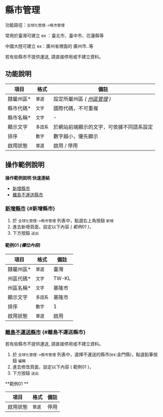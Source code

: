 # 縣市管理

功能路徑：`全球化管理->縣市管理`

常用於臺灣可建立 ex ：臺北市、臺中市、花蓮縣等

中國大陸可建立 ex：廣州省裡面的 廣州市..等 

若有些縣市不提供運送, 請直接停用或不建立資料。

## 功能說明 

| 項目 | 格式 | 備註 |
| --- | --- | --- |
| 隸屬州區* | `單選` | 設定所屬州區 *( [州區管理](/guide/world-state) )* |
| 縣市代碼* | `文字` | 國際代碼，不可重複 |
| 縣市名稱* | `文字` | - |
| 顯示文字 | `多語系` | 於網站前端顯示的文字，可依據不同語系設定 |
| 排序 | `數字` | 數字越小，優先顯示 |
| 啟用狀態 | `單選` | 啟用 / 停用 |

## 操作範例說明

**操作範例說明 快速連結**

* [新增縣市](/guide/world-county#新增縣市)
* [離島不運送縣市](/guide/world-county#離島不運送縣市)

### [新增縣市](/guide/world-county#新增縣市) {#新增縣市}

1. 於 `全球化管理->縣市管理` 列表中，點選右上角按鈕 `新增` 
2. 進去新增頁面，設定以下內容 _( 範例01 )_，
3. 下方按鈕 `送出`

#### 範例01 _(欄位內容)_

| 項目 | 格式 | 備註 |
| --- | --- | --- |
| 隸屬州區* | `單選` | 臺灣 |
| 州區代碼* | `文字` | TW-KL |
| 州區名稱* | `文字` | 基隆市 |
| 顯示文字 | `多語系` | 基隆市 |
| 排序 | `數字` | 1 |
| 啟用狀態 | `單選` | 啟用 |

### [離島不運送縣市](/guide/world-county#離島不運送縣市) {#離島不運送縣市}

若有些縣市不提供運送, 請直接停用或不建立資料。

1. 於 `全球化管理->縣市管理` 列表中，選擇不運送的縣市(ex:金門縣)，點選鉛筆按鈕 `編輯` 
2. 進去修改頁面，設定以下內容 ( 範例01 )，
3. 下方按鈕 `送出`

**範例01 **

| 項目 | 格式 | 備註 |
| --- | --- | --- |
| 啟用狀態 | `單選` | 停用 |
